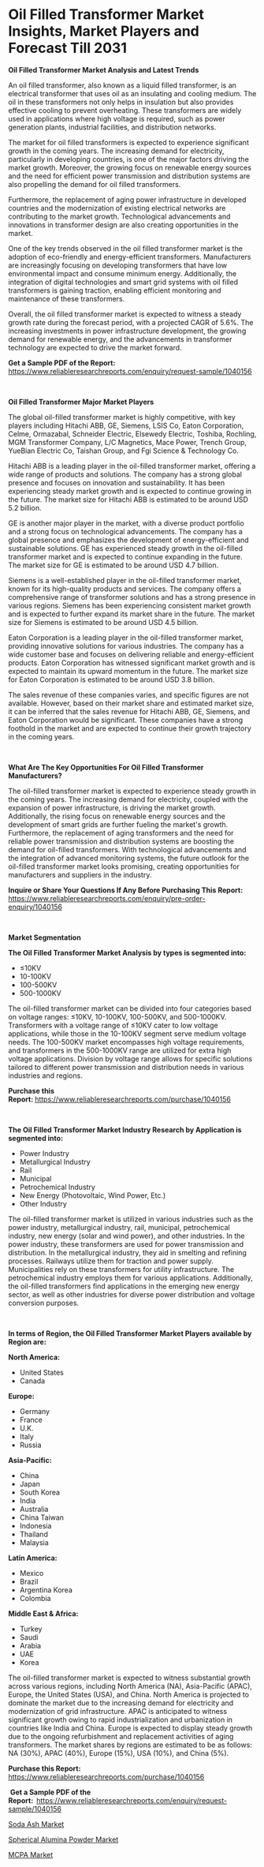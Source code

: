 <p><h1>Oil Filled Transformer Market Insights, Market Players and Forecast Till 2031</h1></p><p><strong>Oil Filled Transformer Market Analysis and Latest Trends</strong></p>
<p><p>An oil filled transformer, also known as a liquid filled transformer, is an electrical transformer that uses oil as an insulating and cooling medium. The oil in these transformers not only helps in insulation but also provides effective cooling to prevent overheating. These transformers are widely used in applications where high voltage is required, such as power generation plants, industrial facilities, and distribution networks.</p><p>The market for oil filled transformers is expected to experience significant growth in the coming years. The increasing demand for electricity, particularly in developing countries, is one of the major factors driving the market growth. Moreover, the growing focus on renewable energy sources and the need for efficient power transmission and distribution systems are also propelling the demand for oil filled transformers.</p><p>Furthermore, the replacement of aging power infrastructure in developed countries and the modernization of existing electrical networks are contributing to the market growth. Technological advancements and innovations in transformer design are also creating opportunities in the market.</p><p>One of the key trends observed in the oil filled transformer market is the adoption of eco-friendly and energy-efficient transformers. Manufacturers are increasingly focusing on developing transformers that have low environmental impact and consume minimum energy. Additionally, the integration of digital technologies and smart grid systems with oil filled transformers is gaining traction, enabling efficient monitoring and maintenance of these transformers.</p><p>Overall, the oil filled transformer market is expected to witness a steady growth rate during the forecast period, with a projected CAGR of 5.6%. The increasing investments in power infrastructure development, the growing demand for renewable energy, and the advancements in transformer technology are expected to drive the market forward.</p></p>
<p><strong>Get a Sample PDF of the Report:&nbsp;</strong> <a href="https://www.reliableresearchreports.com/enquiry/request-sample/1040156">https://www.reliableresearchreports.com/enquiry/request-sample/1040156</a></p>
<p>&nbsp;</p>
<p><strong>Oil Filled Transformer Major Market Players</strong></p>
<p><p>The global oil-filled transformer market is highly competitive, with key players including Hitachi ABB, GE, Siemens, LSIS Co, Eaton Corporation, Celme, Ormazabal, Schneider Electric, Elsewedy Electric, Toshiba, Rochling, MGM Transformer Company, L/C Magnetics, Mace Power, Trench Group, YueBian Electric Co, Taishan Group, and Fgi Science & Technology Co.</p><p>Hitachi ABB is a leading player in the oil-filled transformer market, offering a wide range of products and solutions. The company has a strong global presence and focuses on innovation and sustainability. It has been experiencing steady market growth and is expected to continue growing in the future. The market size for Hitachi ABB is estimated to be around USD 5.2 billion.</p><p>GE is another major player in the market, with a diverse product portfolio and a strong focus on technological advancements. The company has a global presence and emphasizes the development of energy-efficient and sustainable solutions. GE has experienced steady growth in the oil-filled transformer market and is expected to continue expanding in the future. The market size for GE is estimated to be around USD 4.7 billion.</p><p>Siemens is a well-established player in the oil-filled transformer market, known for its high-quality products and services. The company offers a comprehensive range of transformer solutions and has a strong presence in various regions. Siemens has been experiencing consistent market growth and is expected to further expand its market share in the future. The market size for Siemens is estimated to be around USD 4.5 billion.</p><p>Eaton Corporation is a leading player in the oil-filled transformer market, providing innovative solutions for various industries. The company has a wide customer base and focuses on delivering reliable and energy-efficient products. Eaton Corporation has witnessed significant market growth and is expected to maintain its upward momentum in the future. The market size for Eaton Corporation is estimated to be around USD 3.8 billion.</p><p>The sales revenue of these companies varies, and specific figures are not available. However, based on their market share and estimated market size, it can be inferred that the sales revenue for Hitachi ABB, GE, Siemens, and Eaton Corporation would be significant. These companies have a strong foothold in the market and are expected to continue their growth trajectory in the coming years.</p></p>
<p>&nbsp;</p>
<p><strong>What Are The Key Opportunities For Oil Filled Transformer Manufacturers?</strong></p>
<p><p>The oil-filled transformer market is expected to experience steady growth in the coming years. The increasing demand for electricity, coupled with the expansion of power infrastructure, is driving the market growth. Additionally, the rising focus on renewable energy sources and the development of smart grids are further fueling the market's growth. Furthermore, the replacement of aging transformers and the need for reliable power transmission and distribution systems are boosting the demand for oil-filled transformers. With technological advancements and the integration of advanced monitoring systems, the future outlook for the oil-filled transformer market looks promising, creating opportunities for manufacturers and suppliers in the industry.</p></p>
<p><strong>Inquire or Share Your Questions If Any Before Purchasing This Report:</strong> <a href="https://www.reliableresearchreports.com/enquiry/pre-order-enquiry/1040156">https://www.reliableresearchreports.com/enquiry/pre-order-enquiry/1040156</a></p>
<p>&nbsp;</p>
<p><strong>Market Segmentation</strong></p>
<p><strong>The Oil Filled Transformer Market Analysis by types is segmented into:</strong></p>
<p><ul><li>≤10KV</li><li>10-100KV</li><li>100-500KV</li><li>500-1000KV</li></ul></p>
<p><p>The oil-filled transformer market can be divided into four categories based on voltage ranges: ≤10KV, 10-100KV, 100-500KV, and 500-1000KV. Transformers with a voltage range of ≤10KV cater to low voltage applications, while those in the 10-100KV segment serve medium voltage needs. The 100-500KV market encompasses high voltage requirements, and transformers in the 500-1000KV range are utilized for extra high voltage applications. Division by voltage range allows for specific solutions tailored to different power transmission and distribution needs in various industries and regions.</p></p>
<p><strong>Purchase this Report:&nbsp;</strong><a href="https://www.reliableresearchreports.com/purchase/1040156">https://www.reliableresearchreports.com/purchase/1040156</a></p>
<p>&nbsp;</p>
<p><strong>The Oil Filled Transformer Market Industry Research by Application is segmented into:</strong></p>
<p><ul><li>Power Industry</li><li>Metallurgical Industry</li><li>Rail</li><li>Municipal</li><li>Petrochemical Industry</li><li>New Energy (Photovoltaic, Wind Power, Etc.)</li><li>Other Industry</li></ul></p>
<p><p>The oil-filled transformer market is utilized in various industries such as the power industry, metallurgical industry, rail, municipal, petrochemical industry, new energy (solar and wind power), and other industries. In the power industry, these transformers are used for power transmission and distribution. In the metallurgical industry, they aid in smelting and refining processes. Railways utilize them for traction and power supply. Municipalities rely on these transformers for utility infrastructure. The petrochemical industry employs them for various applications. Additionally, the oil-filled transformers find applications in the emerging new energy sector, as well as other industries for diverse power distribution and voltage conversion purposes.</p></p>
<p>&nbsp;</p>
<p><strong>In terms of Region, the Oil Filled Transformer Market Players available by Region are:</strong></p>
<p>
    <p> <strong> North America: </strong>
        <ul>
            <li>United States</li>
            <li>Canada</li>
        </ul>
        </p> 
    <p> <strong> Europe: </strong>
        <ul>
            <li>Germany</li>
            <li>France</li>
            <li>U.K.</li>
            <li>Italy</li>
            <li>Russia</li>
        </ul>
        </p> 
    <p> <strong> Asia-Pacific: </strong>
        <ul>
            <li>China</li>
            <li>Japan</li>
            <li>South Korea</li>
            <li>India</li>
            <li>Australia</li>
            <li>China Taiwan</li>
            <li>Indonesia</li>
            <li>Thailand</li>
            <li>Malaysia</li>
        </ul>
        </p> 
    <p> <strong> Latin America: </strong>
        <ul>
            <li>Mexico</li>
            <li>Brazil</li>
            <li>Argentina Korea</li>
            <li>Colombia</li>
        </ul>
        </p> 
    <p> <strong> Middle East & Africa: </strong>
        <ul>
            <li>Turkey</li>
            <li>Saudi</li>
            <li>Arabia</li>
            <li>UAE</li>
            <li>Korea</li>
        </ul>
    </p>
    </p>
<p><p>The oil-filled transformer market is expected to witness substantial growth across various regions, including North America (NA), Asia-Pacific (APAC), Europe, the United States (USA), and China. North America is projected to dominate the market due to the increasing demand for electricity and modernization of grid infrastructure. APAC is anticipated to witness significant growth owing to rapid industrialization and urbanization in countries like India and China. Europe is expected to display steady growth due to the ongoing refurbishment and replacement activities of aging transformers. The market shares by regions are estimated to be as follows: NA (30%), APAC (40%), Europe (15%), USA (10%), and China (5%).</p></p>
<p><strong>Purchase this Report: </strong><a href="https://www.reliableresearchreports.com/purchase/1040156">https://www.reliableresearchreports.com/purchase/1040156</a></p>
<p>&nbsp;<strong>Get a Sample PDF of the Report:&nbsp;&nbsp;</strong><a href="https://www.reliableresearchreports.com/enquiry/request-sample/1040156">https://www.reliableresearchreports.com/enquiry/request-sample/1040156</a></p>
<p><strong></strong></p>
<p><p><a href="https://medium.com/@josephbogan19/soda-ash-nbsp-market-focuses-on-market-share-size-and-projected-forecast-till-2031-b149b1c0222d">Soda Ash Market</a></p><p><a href="https://medium.com/@benjaminrice16/spherical-alumina-powder-market-insights-into-market-cagr-market-trends-and-growth-strategies-4efdea8d0c09">Spherical Alumina Powder Market</a></p><p><a href="https://medium.com/p/e6a4031aa367/edit">MCPA Market</a></p></p>